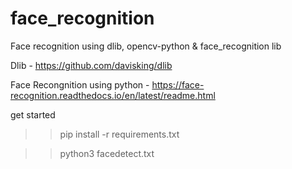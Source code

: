 # face_recognition
Face recognition using dlib, opencv-python &amp; face_recognition lib


Dlib - https://github.com/davisking/dlib

Face Recongnition using python - https://face-recognition.readthedocs.io/en/latest/readme.html

get started

>> pip install -r requirements.txt

>> python3 facedetect.txt